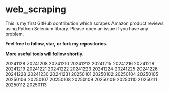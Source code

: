 # web_scraping
This is my first GitHub contribution which scrapes Amazon product reviews using Python Selenium library.
Please open an issue if you have any problem.

**Feel free to follow, star, or fork my repositories.**

**More useful tools will follow shortly.**

20241128
20241208
20241210
20241212
20241215
20241216
20241218
20241219
20241221
20241222
20241223
20241224
20241225
20241226
20241228
20241230
20241231
20250101
20250102
20250104
20250105
20250106
20250107
20250108
20250109
20250109
20250110
20250111
20250112
20250113
